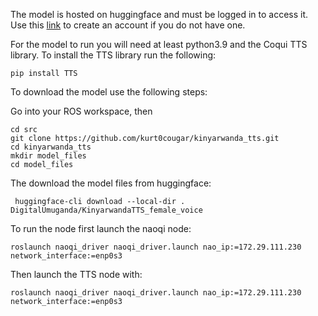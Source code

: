 
The model is hosted on huggingface and must be logged in to access it. Use this [link](https://huggingface.co/join) to create an account if you do not have one.

For the model to run you will need at least python3.9 and the Coqui TTS library. To install the TTS library run the following:
```
pip install TTS
```

To download the model use the following steps:

Go into your ROS workspace, then
```
cd src
git clone https://github.com/kurt0cougar/kinyarwanda_tts.git
cd kinyarwanda_tts
mkdir model_files
cd model_files
```
The download the model files from huggingface:
```
 huggingface-cli download --local-dir . DigitalUmuganda/KinyarwandaTTS_female_voice
```

To run the node first launch the naoqi node:
```
roslaunch naoqi_driver naoqi_driver.launch nao_ip:=172.29.111.230 network_interface:=enp0s3
```
Then launch the TTS node with:
```
roslaunch naoqi_driver naoqi_driver.launch nao_ip:=172.29.111.230 network_interface:=enp0s3
```
